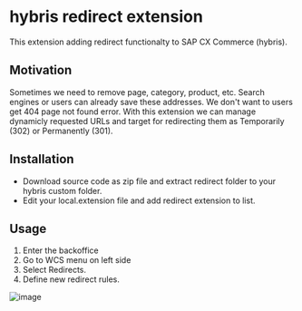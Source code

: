 # hybris redirect extension
This extension adding redirect functionalty to SAP CX Commerce (hybris). 
## Motivation
Sometimes we need to remove page, category, product, etc. Search engines or users can already save these addresses. We don't want to users get 404 page not found error.
With this extension we can manage dynamicly requested URLs and target for redirecting them as Temporarily (302) or Permanently (301).
## Installation
* Download source code as zip file and extract redirect folder to your hybris custom folder.
* Edit your local.extension file and add redirect extension to list.
## Usage
1. Enter the backoffice
2. Go to WCS menu on left side
3. Select Redirects.
4. Define new redirect rules.

![image](https://user-images.githubusercontent.com/6223319/150138266-163c9122-5d8a-4786-a39c-aa36d759a7de.png)
